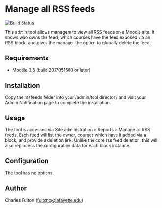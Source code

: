 Manage all RSS feeds
====================

[![Build Status](https://api.travis-ci.org/LafColITS/moodle-tool_rssfeeds.png)](https://api.travis-ci.org/LafColITS/moodle-ttool_rssfeeds)

This admin tool allows managers to view all RSS feeds on a Moodle site. It shows who owns the feed, which courses have the feed exposed via an RSS block, and gives the manager the option to globally delete the feed.

Requirements
------------
- Moodle 3.5 (build 2017051500 or later)

Installation
------------
Copy the rssfeeds folder into your /admin/tool directory and visit your Admin Notification page to complete the installation.

Usage
-----
The tool is accessed via Site administration > Reports > Manage all RSS feeds. Each feed will list the owner, courses which have it added via a block, and provide a deletion link. Unlike the core rss feed deletion, this will also reprocess the configuration data for each block instance.

Configuration
-------------
The tool has no options.

Author
------
Charles Fulton (fultonc@lafayette.edu)
